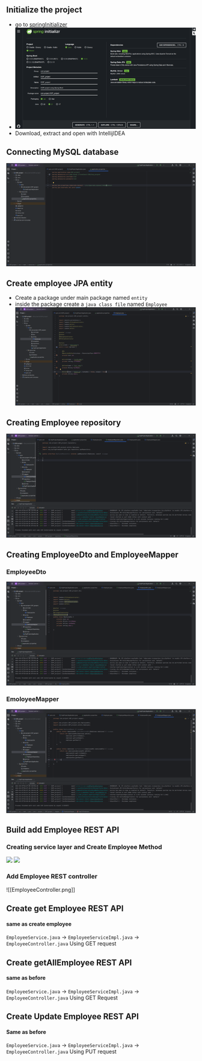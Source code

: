 
## Initialize the project
- go to [springInitializer](https://start.spring.io/)
- ![SpringInitializer](IMGS/SpringInit.png)
- Download, extract and open with IntellijIDEA

## Connecting MySQL database
![Connect DB](IMGS/ConnectingDatabase.png)


## Create employee JPA entity

- Create a package under main package named `entity`
- inside the package create a `java class file` named `Employee`
![JPA_entity_creation](IMGS/Employee_entity_JPA.png)

## Creating Employee repository

![EmployeeRepository](IMGS/EmployeeRespository.png)

## Creating EmployeeDto and EmployeeMapper

### EmployeeDto
![EmployeeDto](IMGS/EmployeeDto.png)

### EmoloyeeMapper
![EmployeeMapper](IMGS/EmployeeMapper.png)

## Build add Employee REST API

### Creating service layer and Create Employee Method
![](employeeService.png)
![](EmployeeServiceImpl.png)
### Add Employee REST controller
![[EmployeeController.png]]

## Create get Employee REST API
#### same as create employee
`EmployeeService.java` -> `EmployeeServiceImpl.java` -> `EmployeeController.java` 
Using GET request

## Create getAllEmployee REST API
#### same as before
`EmployeeService.java` -> `EmployeeServiceImpl.java` -> `EmployeeController.java` 
Using GET Request

## Create Update Employee REST API
#### Same as before
`EmployeeService.java` -> `EmployeeServiceImpl.java` -> `EmployeeController.java`
Using PUT request
